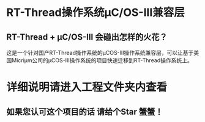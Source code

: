 # RT-Thread操作系统μC/OS-III兼容层
## RT-Thread + μC/OS-III 会碰出怎样的火花？
这是一个针对国产RT-Thread操作系统的μCOS-III操作系统兼容层，可以让基于美国Micriμm公司的μCOS-III操作系统的项目快速迁移到RT-Thread操作系统上。



# 详细说明请进入工程文件夹内查看


## 如果您认可这个项目的话 请给个Star 蟹蟹！